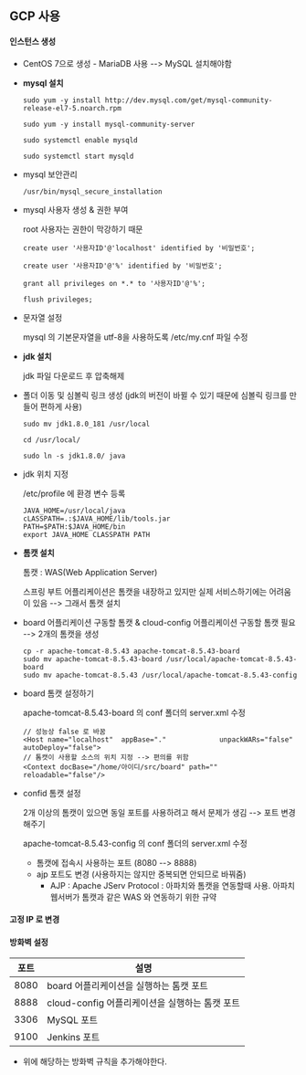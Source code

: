 ## GCP 사용

#### 인스턴스 생성

- CentOS 7으로 생성 - MariaDB 사용 --> MySQL  설치해야함 

- **mysql 설치** 

  `sudo yum -y install http://dev.mysql.com/get/mysql-community-release-el7-5.noarch.rpm`

  `sudo yum -y install mysql-community-server`

  `sudo systemctl enable mysqld`

  `sudo systemctl start mysqld`

- mysql 보안관리 

  `/usr/bin/mysql_secure_installation`

- mysql 사용자 생성 & 권한 부여 

  root 사용자는 권한이 막강하기 때문 

  `create user '사용자ID'@'localhost' identified by '비밀번호';`

  `create user '사용자ID'@'%' identified by '비밀번호';`

  `grant all privileges on *.* to '사용자ID'@'%';`

  `flush privileges;`

- 문자열 설정 

  mysql 의 기본문자열을 utf-8을 사용하도록 /etc/my.cnf 파일 수정 



- **jdk 설치**

  jdk 파일 다운로드 후 압축해제

- 폴더 이동 및 심볼릭 링크 생성 (jdk의 버전이 바뀔 수 있기 때문에 심볼릭 링크를 만들어 편하게 사용)

  `sudo mv jdk1.8.0_181 /usr/local`

  `cd /usr/local/`

  `sudo ln -s jdk1.8.0/ java`

- jdk 위치 지정

  /etc/profile 에 환경 변수 등록 

  ```
  JAVA_HOME=/usr/local/java
  cLASSPATH=.:$JAVA_HOME/lib/tools.jar
  PATH=$PATH:$JAVA_HOME/bin
  export JAVA_HOME CLASSPATH PATH
  ```

  

- **톰캣 설치**

  톰캣 : WAS(Web Application Server)

  스프링 부트 어플리케이션은 톰캣을 내장하고 있지만 실제 서비스하기에는 어려움이 있음 --> 그래서 톰캣 설치

- board 어플리케이션 구동할 톰캣 & cloud-config 어플리케이션 구동할 톰캣 필요 --> 2개의 톰캣을 생성 

  ```
  cp -r apache-tomcat-8.5.43 apache-tomcat-8.5.43-board
  sudo mv apache-tomcat-8.5.43-board /usr/local/apache-tomcat-8.5.43-board
  sudo mv apache-tomcat-8.5.43 /usr/local/apache-tomcat-8.5.43-config
  ```

- board 톰캣 설정하기 

  apache-tomcat-8.5.43-board 의 conf 폴더의 server.xml 수정 

  ```
  // 성능상 false 로 바꿈 
  <Host name="localhost"  appBase="."             unpackWARs="false" autoDeploy="false">        
  // 톰캣이 사용할 소스의 위치 지정 --> 편의를 위함 
  <Context docBase="/home/아이디/src/board" path="" reloadable="false"/>
  ```

- confid 톰캣 설정 

  2개 이상의 톰캣이 있으면 동일 포트를 사용하려고 해서 문제가 생김 --> 포트 변경해주기 

  apache-tomcat-8.5.43-config 의 conf 폴더의 server.xml 수정

  - 톰캣에 접속시 사용하는 포트 (8080 --> 8888)
  - ajp 포트도 변경 (사용하지는 않지만 중복되면 안되므로 바꿔줌) 
    - AJP : Apache JServ Protocol : 아파치와 톰캣을 연동할때 사용. 아파치 웹서버가 톰캣과 같은 WAS 와 연동하기 위한 규약

#### 고정 IP 로 변경

#### 방화벽 설정 

| 포트 | 설명                                           |
| ---- | ---------------------------------------------- |
| 8080 | board 어플리케이션을 실행하는 톰캣 포트        |
| 8888 | cloud-config 어플리케이션을 실행하는 톰캣 포트 |
| 3306 | MySQL 포트                                     |
| 9100 | Jenkins 포트                                   |

- 위에 해당하는 방화벽 규칙을 추가해야한다. 